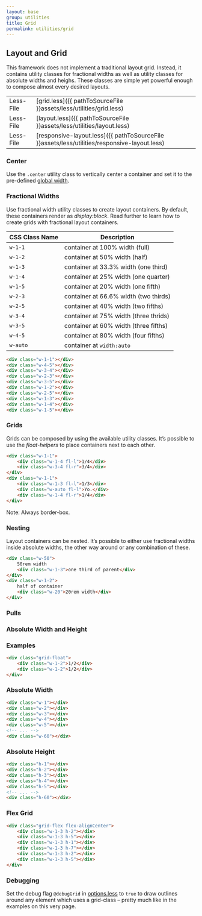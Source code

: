 ```yaml
---
layout: base
group: utilities
title: Grid
permalink: utilities/grid
---
```


## Layout and Grid
This framework does not implement a traditional layout grid. Instead, it contains utility classes for fractional widths as well as utility classes for absolute widths and heighs. These classes are simple yet powerful enough to compose almost every desired layouts.

|           |                                                                                              |
| -         | -                                                                                            |
| Less-File | [grid.less]({{ pathToSourceFile }}assets/less/utilities/grid.less)                           |
| Less-File | [layout.less]({{ pathToSourceFile }}assets/less/utilities/layout.less)                       |
| Less-File | [responsive-layout.less]({{ pathToSourceFile }}assets/less/utilities/responsive-layout.less) |

### Center
Use the `.center` utility class to vertically center a container and set it to the pre-defined [global width](/pages/css-variables/dimensions.html).

### Fractional Widths

Use fractional width utility classes to create layout containers. By default, these containers render as _display:block_. Read further to learn how to create grids with fractional layout containers.

| CSS Class Name | Description                           |
| -              | -                                     |
| `w-1-1`        | container at 100% width (full)        |
| `w-1-2`        | container at 50% width (half)         |
| `w-1-3`        | container at 33.3% width (one third)  |
| `w-1-4`        | container at 25% width (one quarter)  |
| `w-1-5`        | container at 20% width (one fifth)    |
| `w-2-3`        | container at 66.6% width (two thirds) |
| `w-2-5`        | container at 40% width (two fifths)   |
| `w-3-4`        | container at 75% width (three thrids) |
| `w-3-5`        | container at 60% width (three fifths) |
| `w-4-5`        | container at 80% width (four fifths)  |
| `w-auto`       | container at `width:auto`             |

```html
<div class="w-1-1"></div>
<div class="w-4-5"></div>
<div class="w-3-4"></div>
<div class="w-2-3"></div>
<div class="w-3-5"></div>
<div class="w-1-2"></div>
<div class="w-2-5"></div>
<div class="w-1-3"></div>
<div class="w-1-4"></div>
<div class="w-1-5"></div>
```

### Grids
Grids can be composed by using the available utility classes. It’s possible to use the _float-helpers_ to place containers next to each other.

```html
<div class="w-1-1">
    <div class="w-1-4 fl-l">1/4</div>
    <div class="w-3-4 fl-r">3/4</div>
</div>
<div class="w-1-1">
    <div class="w-1-3 fl-l">1/3</div>
    <div class="w-auto fl-l">Yo.</div>
    <div class="w-1-4 fl-r">1/4</div>
</div>
```

Note: Always border-box.

### Nesting
Layout containers can be nested. It’s possible to either use fractional widths inside absolute widths, the other way around or any combination of these.

```html
<div class="w-50">
    50rem width
    <div class="w-1-3">one third of parent</div>
</div>
<div class="w-1-2">
    half of container
    <div class="w-20">20rem width</div>
</div>
```

### Pulls

### Absolute Width and Height

### Examples

```html
<div class="grid-float">
    <div class="w-1-2">1/2</div>
    <div class="w-1-2">1/2</div>
</div>
```

### Absolute Width

```html
<div class="w-1"></div>
<div class="w-2"></div>
<div class="w-3"></div>
<div class="w-4"></div>
<div class="w-5"></div>
<!-- ... -->
<div class="w-60"></div>
```

### Absolute Height

```html
<div class="h-1"></div>
<div class="h-2"></div>
<div class="h-3"></div>
<div class="h-4"></div>
<div class="h-5"></div>
<!-- ... -->
<div class="h-60"></div>
```

### Flex Grid

```html
<div class="grid-flex flex-alignCenter">
    <div class="w-1-3 h-2"></div>
    <div class="w-1-3 h-5"></div>
    <div class="w-1-3 h-1"></div>
    <div class="w-1-3 h-7"></div>
    <div class="w-1-3 h-2"></div>
    <div class="w-1-3 h-5"></div>
</div>
```

### Debugging
Set the debug flag `@debugGrid` in [options.less](assets/less/variables/options.less) to `true` to draw outlines around any element which uses a grid-class – pretty much like in the examples on this very page.

<style type="text/css" media="screen">

    .documentation__example [class*="w-"],
    .documentation__example [class*="h-"] {
        background: rgba(255,1,1,.1);
        border: rgba(255,0,0,.1) 1px solid;
        box-sizing: border-box;
        color: #a1656a;
        font-family: monospace;
        min-height: 1rem;
        text-indent: .5rem;
    }

</style>